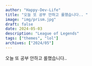 ```yaml
---
author: "Happy-Dev-Life"
title: "오늘 또 공부 안하고 롤했습니다.. "
image: "img/prism.jpg"
draft: false
date: 2024-05-03
description: "League of Legends"
tags: ["themes", "lol"]
archives: ["2024/05"]
---
```


오늘 또 공부 안하고 롤했습니다.. 
